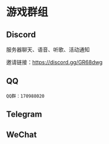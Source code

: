 # 游戏群组

## Discord
服务器聊天、语音、听歌、活动通知

邀请链接：https://discord.gg/GR68dwg

## QQ

``QQ群：170988020``

## Telegram

## WeChat
